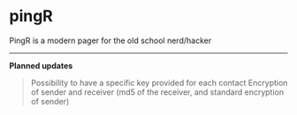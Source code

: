 pingR
=====

PingR is a modern pager for the old school nerd/hacker
___

<b>Planned updates</b>

> Possibility to have a specific key provided for each contact
> Encryption of sender and receiver (md5 of the receiver, and standard encryption of sender)
